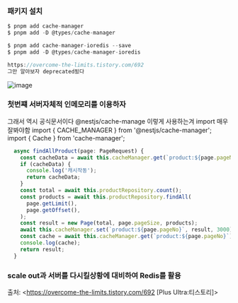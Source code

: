 ### 패키지 설치

```ts
$ pnpm add cache-manager
$ pnpm add -D @types/cache-manager

$ pnpm add cache-manager-ioredis --save
$ pnpm add -D @types/cache-manager-ioredis

https://overcome-the-limits.tistory.com/692
그만 알아보자 deprecated됬다
```
![image](https://github.com/cwangg897/Nest-Record/assets/79621675/c4f469c3-b779-4339-bfe2-8b6e975a26d8)



### 첫번쨰 서버자체적 인메모리를 이용하자
그래서 역시 공식문서이다
 @nestjs/cache-manage
이렇게 사용하는겨 import 매우 잘봐야함
import { CACHE_MANAGER } from '@nestjs/cache-manager';
import { Cache } from 'cache-manager';

```ts
  async findAllProduct(page: PageRequest) {
    const cacheData = await this.cacheManager.get(`product:${page.pageNo}`);
    if (cacheData) {
      console.log('캐시작동');
      return cacheData;
    }
    const total = await this.productRepository.count();
    const products = await this.productRepository.findAll(
      page.getLimit(),
      page.getOffset(),
    );
    const result = new Page(total, page.pageSize, products);
    await this.cacheManager.set(`product:${page.pageNo}`, result, 3000);
    const cache = await this.cacheManager.get(`product:${page.pageNo}`);
    console.log(cache);
    return result;
  }
```






### scale out과 서버를 다시킬상황에 대비하여 Redis를 활용










출처: <https://overcome-the-limits.tistory.com/692 [Plus Ultra:티스토리]>
